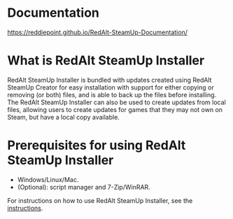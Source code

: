 # Documentation

https://reddiepoint.github.io/RedAlt-SteamUp-Documentation/

# What is RedAlt SteamUp Installer

RedAlt SteamUp Installer is bundled with updates created using RedAlt SteamUp Creator for easy installation with support
for either copying or removing (or both) files, and is able to back up the files before installing. The RedAlt SteamUp
Installer can also be used to create updates from local files, allowing users to create updates for games that they may
not own on Steam, but have a local copy available.

# Prerequisites for using RedAlt SteamUp Installer

- Windows/Linux/Mac.
- (Optional): script manager and 7-Zip/WinRAR.

For instructions on how to use RedAlt SteamUp Installer, see
the [instructions](https://reddiepoint.github.io/RedAlt-SteamUp-Documentation/using-the-installer.html).